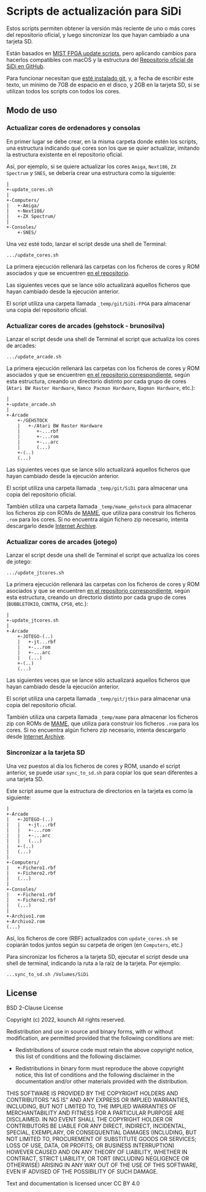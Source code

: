 # Scripts de actualización para SiDi

Estos scripts permiten obtener la versión más reciente de uno o más cores del repositorio oficial, y luego sincronizar los que hayan cambiado a una tarjeta SD.

Están basados en [MIST FPGA update scripts](https://gist.github.com/squidrpi/4ce3ea61cbbfa3900e116f9565d45e74), pero aplicando cambios para hacerlos compatibles con macOS y la estructura del [Repositorio oficial de SiDi en GitHub](https://github.com/ManuFerHi/SiDi-FPGA/).

Para funcionar necesitan que [esté instalado git](https://git-scm.com/download/mac), y, a fecha de escribir este texto, un mínimo de 7GB de espacio en el disco, y 2GB en la tarjeta SD, si se utilizan todos los scripts con todos los cores.

## Modo de uso

### Actualizar cores de ordenadores y consolas

En primer lugar se debe crear, en la misma carpeta donde estén los scripts, una estructura indicando qué cores son los que se quier actualizar, imitando la estructura existente en el repositorio oficial.

Así, por ejemplo, si se quiere actualizar los cores `Amiga`, `Next186`, `ZX Spectrum` y `SNES`, se debería crear una estructura como la siguiente:

    |
    +-update_cores.sh
    |
    +-Computers/
    |   +-Amiga/
    |   +-Next186/
    |   +-ZX Spectrum/
    |
    +-Consoles/
        +-SNES/

Una vez esté todo, lanzar el script desde una shell de Terminal:

    .../update_cores.sh

La primera ejecución rellenará las carpetas con los ficheros de cores y ROM asociados y que se encuentren [en el repositorio](https://github.com/ManuFerHi/SiDi-FPGA).

Las siguientes veces que se lance sólo actualizará aquellos ficheros que hayan cambiado desde la ejecución anterior.

El script utiliza una carpeta llamada `_temp/git/SiDi-FPGA` para almacenar una copia del repositorio oficial.

### Actualizar cores de arcades (gehstock - brunosilva)

Lanzar el script desde una shell de Terminal el script que actualiza los cores de arcades:

    .../update_arcade.sh

La primera ejecución rellenará las carpetas con los ficheros de cores y ROM asociados y que se encuentren [en el repositorio correspondiente](https://github.com/eubrunosilva/SiDi/tree/master/Arcade), según esta estructura, creando un directorio distinto por cada grupo de cores (`Atari BW Raster Hardware`, `Namco Pacman Hardware`, `Bagman Hardware`, etc.):

    |
    +-update_arcade.sh
    |
    +-Arcade
        +-/GEHSTOCK
        |   +-/Atari BW Raster Hardware
        |      +-...rbf
        |      +-...rom
        |      +-...arc
        |      (...)
        +-(..)
        (...)

Las siguientes veces que se lance sólo actualizará aquellos ficheros que hayan cambiado desde la ejecución anterior.

El script utiliza una carpeta llamada `_temp/git/SiDi` para almacenar una copia del repositorio oficial.

También utiliza una carpeta llamada `_temp/mame_gehstock` para almacenar los ficheros zip con ROMs de [MAME](https://www.mamedev.org), que utiliza para construir los ficheros `.rom` para los cores. Si no encuentra algún fichero zip necesario, intenta descargarlo desde [Internet Archive](https://archive.org/download/MAME216RomsOnlyMerged).

### Actualizar cores de arcades (jotego)

Lanzar el script desde una shell de Terminal el script que actualiza los cores de jotego:

    .../update_jtcores.sh

La primera ejecución rellenará las carpetas con los ficheros de cores y ROM asociados y que se encuentren [en el repositorio correspondiente](https://github.com/jotego/jtbin/tree/master/sidi), según esta estructura, creando un directorio distinto por cada grupo de cores (`BUBBLETOKIO`, `CONTRA`, `CPS0`, etc.):

    |
    +-update_jtcores.sh
    |
    +-Arcade
        +-JOTEGO-(..)
        |   +-jt...rbf
        |   +-...rom
        |   +-...arc
        |   (...)
        +-(..)
        (...)

Las siguientes veces que se lance sólo actualizará aquellos ficheros que hayan cambiado desde la ejecución anterior.

El script utiliza una carpeta llamada `_temp/git/jtbin` para almacenar una copia del repositorio oficial.

También utiliza una carpeta llamada `_temp/mame` para almacenar los ficheros zip con ROMs de [MAME](https://www.mamedev.org), que utiliza para construir los ficheros `.rom` para los cores. Si no encuentra algún fichero zip necesario, intenta descargarlo desde [Internet Archive](https://archive.org/download/mame-merged/mame-merged).

### Sincronizar a la tarjeta SD

Una vez puestos al día los ficheros de cores y ROM, usando el script anterior, se puede usar `sync_to_sd.sh` para copiar los que sean diferentes a una tarjeta SD.

Este script asume que la estructura de directorios en la tarjeta es como la siguiente:

    |
    +-Arcade
    |   +-JOTEGO-(..)
    |   |   +-jt...rbf
    |   |   +-...rom
    |   |   +-...arc
    |   |   (...)
    |   +-(..)
    |   (...)
    |
    +-Computers/
    |   +-Fichero1.rbf
    |   +-Fichero2.rbf
    |   (...)
    |      
    +-Consoles/
    |   +-Fichero1.rbf
    |   +-Fichero2.rbf
    |   (...)
    |
    +-Archivo1.rom
    +-Archivo2.rom
    (...)

Así, los ficheros de core (RBF) actualizados con `update_cores.sh` se copiarán todos juntos según su carpeta de origen (en `Computers`, etc.)

Para sincronizar los ficheros a la tarjeta SD, ejecutar el script desde una shell de terminal, indicando la ruta a la raíz de la tarjeta. Por ejemplo:

    ...sync_to_sd.sh /Volumes/SiDi

## License

BSD 2-Clause License

Copyright (c) 2022, kounch
All rights reserved.

Redistribution and use in source and binary forms, with or without
modification, are permitted provided that the following conditions are met:

- Redistributions of source code must retain the above copyright notice, this
  list of conditions and the following disclaimer.

- Redistributions in binary form must reproduce the above copyright notice,
  this list of conditions and the following disclaimer in the documentation
  and/or other materials provided with the distribution.

THIS SOFTWARE IS PROVIDED BY THE COPYRIGHT HOLDERS AND CONTRIBUTORS "AS IS"
AND ANY EXPRESS OR IMPLIED WARRANTIES, INCLUDING, BUT NOT LIMITED TO, THE
IMPLIED WARRANTIES OF MERCHANTABILITY AND FITNESS FOR A PARTICULAR PURPOSE ARE
DISCLAIMED. IN NO EVENT SHALL THE COPYRIGHT HOLDER OR CONTRIBUTORS BE LIABLE
FOR ANY DIRECT, INDIRECT, INCIDENTAL, SPECIAL, EXEMPLARY, OR CONSEQUENTIAL
DAMAGES (INCLUDING, BUT NOT LIMITED TO, PROCUREMENT OF SUBSTITUTE GOODS OR
SERVICES; LOSS OF USE, DATA, OR PROFITS; OR BUSINESS INTERRUPTION) HOWEVER
CAUSED AND ON ANY THEORY OF LIABILITY, WHETHER IN CONTRACT, STRICT LIABILITY,
OR TORT (INCLUDING NEGLIGENCE OR OTHERWISE) ARISING IN ANY WAY OUT OF THE USE
OF THIS SOFTWARE, EVEN IF ADVISED OF THE POSSIBILITY OF SUCH DAMAGE.

Text and documentation is licensed uncer CC BY 4.0
